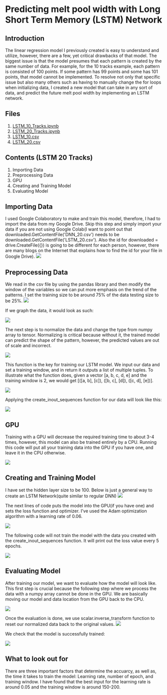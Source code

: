 # Predicting melt pool width with Long Short Term Memory (LSTM) Network

## Introduction
The linear regression model I previously created is easy to understand and utilize, however, there are a few, yet critical drawbacks of that model. The biggest issue is that the model presumes that each pattern is created by the same number of data. For example, for the 10 tracks example, each pattern is consisted of 100 points. If some pattern has 99 points and some has 101 points, that model cannot be implemented. To resolve not only that specific issue but also many others such as having to manually change the for loops when initializing data, I created a new model that can take in any sort of data, and predict the future melt pool width by implementing an LSTM network.

## Files
1. [LSTM_10_Tracks.ipynb](https://github.com/macs-lab/ml_mpw_modeling/blob/master/LSTM/LSTM_10_Tracks.ipynb)
2. [LSTM_20_Tracks.ipynb](https://github.com/macs-lab/ml_mpw_modeling/blob/master/LSTM/LSTM_20_Tracks.ipynb)
3. [LSTM_10.csv](https://github.com/macs-lab/ml_mpw_modeling/blob/master/LSTM/LSTM_10.csv)
4. [LSTM_20.csv](https://github.com/macs-lab/ml_mpw_modeling/blob/master/LSTM/LSTM_20.csv)

## Contents (LSTM 20 Tracks)
1. Importing Data
2. Preprocessing Data
3. GPU
4. Creating and Training Model
5. Evaluating Model

## Importing Data
I used Google Colaboratory to make and train this model, therefore, I had to import the data from my Google Drive. Skip this step and simply import your data if you are not using Google Colab(I want to point out that downloaded.GetContentFile('DNN_20.csv') needs to be downloaded.GetContentFile('LSTM_20.csv'). Also the id for downloaded = drive.CreateFile({}) is going to be different for each person, however, there are many blogs on the Internet that explains how to find the id for your file in Google Drive).
![](images/Importing%20Data.JPG)


## Preprocessing Data
We read in the csv file by using the pandas library and then modify the window of the variables so we can put more emphasis on the trend of the patterns. I set the training size to be around 75% of the data testing size to be 25%.
![](images/Preprocessing1.JPG)

If we graph the data, it would look as such:

![](images/Graph1.JPG)

The next step is to normalize the data and change the type from numpy array to tensor. Normalizing is critical because without it, the trained model can predict the shape of the pattern, however, the predicted values are out of scale and incorrect.

![](images/Preprocessing2.JPG)

This function is the key for training our LSTM model. We input our data and set a training window, and in return it outputs a list of multiple tuples. To illustrate what the function does, given a vector [a, b, c, d, e] and the training window is 2, we would get [([a, b], [c]), ([b, c], [d]), ([c, d], [e])].


![](images/Preprocessing3.JPG)

Applying the create_inout_sequences function for our data will look like this:

![](images/Preprocessing4.JPG)

## GPU

Training with a GPU will decrease the required training time to about 3-4 times, however, this model can also be trained entirely by a CPU. Running this code will put all your training data into the GPU if you have one, and leave it in the CPU otherwise.

![](images/GPU.JPG)

## Creating and Training  Model

I have set the hidden layer size to be 100. Below is just a general way to create an LSTM Network(quite similar to regular DNN)
![](images/Create%20Model.JPG)

The next lines of code puts the model into the GPU(if you have one) and sets the loss function and optimizer. I've used the Adam optimization algorithm with a learning rate of 0.06. 

![](images/Create%20Model2.JPG)

The following code will not train the model with the data you created with the create_inout_sequences function. It will print out the loss value every 5 epochs.

![](images/Training%20Data.JPG)

## Evaluating Model

After training our model, we want to evaluate how the model will look like. This first step is crucial because the following step where we process the data with a numpy array cannot be done in the GPU. We are basically moving our model and data location from the GPU back to the CPU.

![](images/Evaluating.JPG)

Once the evaluation is done, we use scalar.inverse_transform function to reset our normalized data back to the original values.
![](images/Evaluating2.JPG)

We check that the model is successfully trained:

![](images/Graph2.JPG)



## What to look out for
There are three important factors that determine the accuarcy, as well as, the time it takes to train the model: Learning rate, number of epoch, and training window. I have found that the best input for the learning rate is around 0.05 and the training window is around 150-200.
